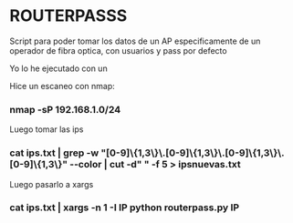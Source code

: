 <h1>ROUTERPASSS</h1>

Script para poder tomar los datos de un AP especificamente de un operador de fibra optica, con usuarios y pass por defecto

Yo lo he ejecutado con un

Hice un escaneo con nmap:

<h3>nmap -sP 192.168.1.0/24</h3>

Luego tomar las ips

<h3>cat ips.txt | grep -w "[0-9]\{1,3\}\.[0-9]\{1,3\}\.[0-9]\{1,3\}\.[0-9]\{1,3\}" --color | cut -d" " -f 5 > ipsnuevas.txt</h3>

Luego pasarlo a xargs

<h3>cat ips.txt | xargs -n 1 -I IP python routerpass.py IP</h3>
